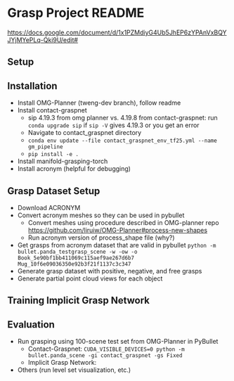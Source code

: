 Grasp Project README
===

https://docs.google.com/document/d/1x1PZMdiyG4Ub5JhEP6zYPAnVxBQYJYjMYePLq-Qki9U/edit#

Setup 
---

## Installation
* Install OMG-Planner (tweng-dev branch), follow readme
* Install contact-graspnet 
    * sip 4.19.3 from omg planner vs. 4.19.8 from contact-graspnet: run `conda upgrade sip` if `sip -V` gives 4.19.3 or you get an error
    * Navigate to contact_graspnet directory
    * `conda env update --file contact_graspnet_env_tf25.yml --name gm_pipeline`
    * `pip install -e .`
* Install manifold-grasping-torch
* Install acronym (helpful for debugging)

## Grasp Dataset Setup 
* Download ACRONYM
* Convert acronym meshes so they can be used in pybullet
    * Convert meshes using procedure described in OMG-planner repo https://github.com/liruiw/OMG-Planner#process-new-shapes 
    * Run acronym version of process_shape file (why?)
* Get grasps from acronym dataset that are valid in pybullet `python -m bullet.panda_testgrasp_scene -w -ow -o Book_5e90bf1bb411069c115aef9ae267d6b7 Mug_10f6e09036350e92b3f21f1137c3c347`
* Generate grasp dataset with positive, negative, and free grasps
* Generate partial point cloud views for each object

Training Implicit Grasp Network
---

Evaluation
---
* Run grasping using 100-scene test set from OMG-Planner in PyBullet
    * Contact-Graspnet: 
        `CUDA_VISIBLE_DEVICES=0 python -m bullet.panda_scene -gi contact_graspnet -gs Fixed`
    * Implicit Grasp Network:
* Others (run level set visualization, etc.)  
